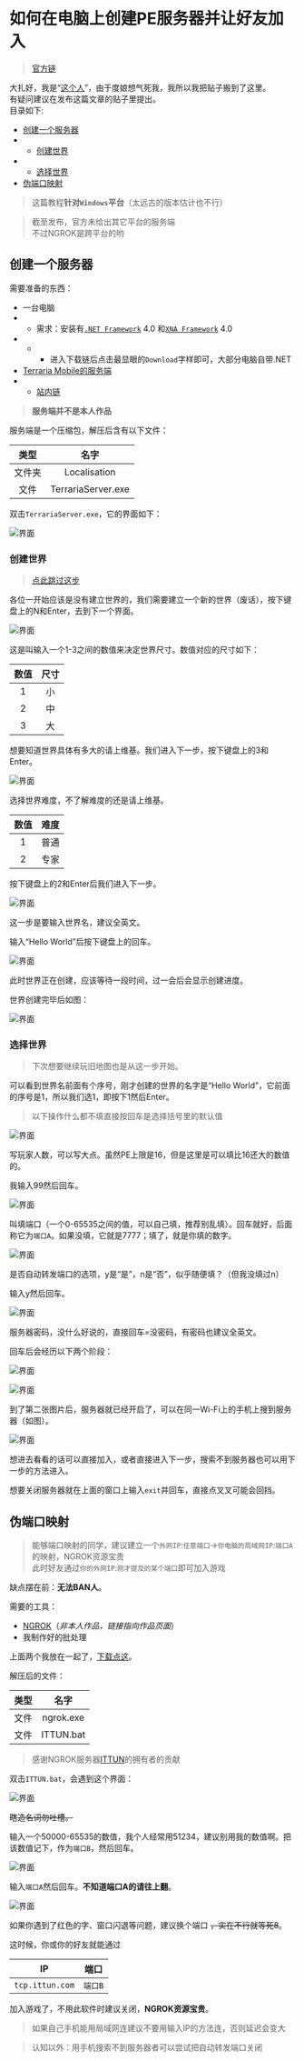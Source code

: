 # 如何在电脑上创建PE服务器并让好友加入

> [官方链](https://forums.terraria.org/index.php?threads/terraria-mobile-1-3-multiplayer-setup-guide.82210/)

大扎好，我是“[这个人](http://tieba.baidu.com/home/main?un=Moore940)”，由于度娘想气死我，我所以我把贴子搬到了这里。  
有疑问建议在发布这篇文章的贴子里提出。  
目录如下:  

- [创建一个服务器](#创建一个服务器)  
- - [创建世界](#创建世界)  
- - [选择世界](#选择世界)  
- [伪端口映射](#伪端口映射)  

> 这篇教程**针对`Windows`平台**（太远古的版本估计也不行）  

> 截至发布，官方未给出其它平台的服务端  
> 不过NGROK是跨平台的哟  

## 创建一个服务器

需要准备的东西：  

- 一台电脑
- - 需求：安装有[`.NET Framework`](https://www.microsoft.com/en-us/download/details.aspx?id=17851) 4.0 和[`XNA Framework`](https://www.microsoft.com/en-us/download/details.aspx?id=20914) 4.0
- - - 进入下载链后点击最显眼的`Download`字样即可，大部分电脑自带.NET
- [Terraria Mobile的服务端](https://forums.terraria.org/index.php?attachments/terrariaserver-zip.225967/)  
- - [站内链](./RequiredFiles/TerrariaServer.zip)  

> **服务端并不是本人作品**  

服务端是一个压缩包，解压后含有以下文件：

|类型|名字|
|:--:|:--:|
|文件夹|Localisation|
|文件|TerrariaServer.exe|

双击`TerrariaServer.exe`，它的界面如下：  

![界面](./Pictures/1.png '其实你们一开始应该没有世界')  

### 创建世界

> [点此跳过这步](#选择世界)

各位一开始应该是没有建立世界的，我们需要建立一个新的世界（废话），按下键盘上的N和Enter，去到下一个界面。  

![界面](./Pictures/2.png '按下N和Enter后')  

这是叫输入一个1-3之间的数值来决定世界尺寸。数值对应的尺寸如下：  

|数值|尺寸|
|:-:|:-:|
|1|小|
|2|中|
|3|大|  

想要知道世界具体有多大的请上维基。我们进入下一步，按下键盘上的3和Enter。  

![界面](./Pictures/3.png '按下3和Enter后')  

选择世界难度，不了解难度的还是请上维基。  

|数值|难度|
|:-:|:-:|
|1|普通|
|2|专家|  

按下键盘上的2和Enter后我们进入下一步。  

![界面](./Pictures/4.png '按下2和Enter后')  

这一步是要输入世界名，建议全英文。  

输入“Hello World”后按下键盘上的回车。  

![界面](./Pictures/5.png '按下Enter后')  

此时世界正在创建，应该等待一段时间，过一会后会显示创建进度。 

世界创建完毕后如图：

![界面](./Pictures/6.png '世界创建完毕')  

### 选择世界

> 下次想要继续玩旧地图也是从这一步开始。  
  
可以看到世界名前面有个序号，刚才创建的世界的名字是“Hello World”，它前面的序号是1，所以我们选1，即按下1然后Enter。  

> 以下操作什么都不填直接按回车是选择括号里的默认值  

![界面](./Pictures/7.png '之后')  

写玩家人数，可以写大点。虽然PE上限是16，但是这里是可以填比16还大的数值的。  

我输入99然后回车。  

![界面](./Pictures/8.png '之后')  

叫填端口（一个0-65535之间的值，可以自己填，推荐别乱填）。回车就好，后面称它为`端口A`。如果没填，它就是7777；填了，就是你填的数字。

![界面](./Pictures/9.png '之后')  

是否自动转发端口的选项，y是“是”，n是“否”，似乎随便填？（但我没填过n）  

输入y然后回车。  

![界面](./Pictures/10.png '之后')  

服务器密码，没什么好说的，直接回车=没密码，有密码也建议全英文。

回车后会经历以下两个阶段：  

![界面](./Pictures/11.png '加载中')  

![界面](./Pictures/12.png '服务器已准备完成')  

到了第二张图片后，服务器就已经开启了，可以在同一Wi-Fi上的手机上搜到服务器（如图）。  

![界面](./Pictures/13.png '第一个')  

想进去看看的话可以直接加入，或者直接进入下一步，搜索不到服务器也可以用下一步的方法进入。  

想要关闭服务器就在上面的窗口上输入`exit`并回车，直接点叉叉可能会回挡。

## 伪端口映射

> 能够端口映射的同学，建议建立一个`外网IP`:`任意端口`->`你电脑的局域网IP`:`端口A`的映射，NGROK资源宝贵  
  此时好友通过`你的外网IP`:`刚才提及的某个端口`即可加入游戏  

缺点摆在前：**无法BAN人**。

需要的工具：

- [NGROK](https://github.com/inconshreveable/ngrok)（*非本人作品，链接指向作品页面*）
- 我制作好的批处理

上面两个我放在一起了，[下载点这](./RequiredFiles/ngrok.zip)。

解压后的文件：  

|类型|名字|
|:--:|:--:|
|文件|ngrok.exe|
|文件|ITTUN.bat|  

> 感谢NGROK服务器[ITTUN](http://www.ittun.com)的拥有者的贡献  

双击`ITTUN.bat`，会遇到这个界面：  

![界面](./Pictures/14.png '界面')  

~~瞎造名词勿吐槽。~~  

输入一个50000-65535的数值，我个人经常用51234，建议别用我的数值啊。把该数值记下，作为`端口B`，然后回车。  

![界面](./Pictures/15.png '界面')  

输入`端口A`然后回车。**不知道端口A的请往上翻**。

![界面](./Pictures/16.png '界面')  

如果你遇到了红色的字、窗口闪退等问题，建议换个端口 ~~，实在不行就等死8~~。  

这时候，你或你的好友就能通过  

|IP|端口|
|:-:|:-:|
|`tcp.ittun.com`|`端口B`|  

加入游戏了，不用此软件时建议关闭，**NGROK资源宝贵**。  

> 如果自己手机能用局域网连建议不要用输入IP的方法连，否则延迟会变大  

> 认知以外：用手机搜索不到服务器者可以尝试把自动转发端口关闭
